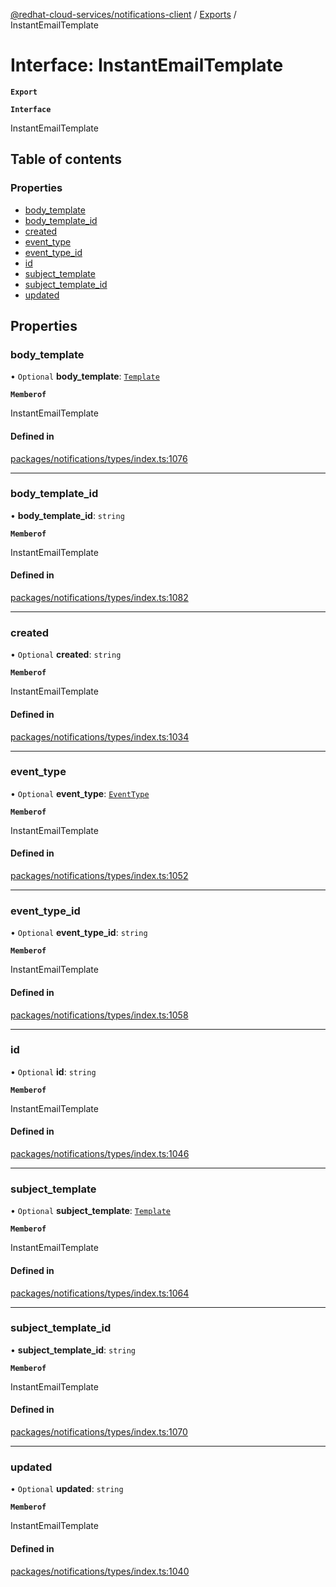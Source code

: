 [@redhat-cloud-services/notifications-client](../README.md) / [Exports](../modules.md) / InstantEmailTemplate

# Interface: InstantEmailTemplate

**`Export`**

**`Interface`**

InstantEmailTemplate

## Table of contents

### Properties

- [body\_template](InstantEmailTemplate.md#body_template)
- [body\_template\_id](InstantEmailTemplate.md#body_template_id)
- [created](InstantEmailTemplate.md#created)
- [event\_type](InstantEmailTemplate.md#event_type)
- [event\_type\_id](InstantEmailTemplate.md#event_type_id)
- [id](InstantEmailTemplate.md#id)
- [subject\_template](InstantEmailTemplate.md#subject_template)
- [subject\_template\_id](InstantEmailTemplate.md#subject_template_id)
- [updated](InstantEmailTemplate.md#updated)

## Properties

### body\_template

• `Optional` **body\_template**: [`Template`](Template.md)

**`Memberof`**

InstantEmailTemplate

#### Defined in

[packages/notifications/types/index.ts:1076](https://github.com/RedHatInsights/javascript-clients/blob/master/packages/notifications/types/index.ts#L1076)

___

### body\_template\_id

• **body\_template\_id**: `string`

**`Memberof`**

InstantEmailTemplate

#### Defined in

[packages/notifications/types/index.ts:1082](https://github.com/RedHatInsights/javascript-clients/blob/master/packages/notifications/types/index.ts#L1082)

___

### created

• `Optional` **created**: `string`

**`Memberof`**

InstantEmailTemplate

#### Defined in

[packages/notifications/types/index.ts:1034](https://github.com/RedHatInsights/javascript-clients/blob/master/packages/notifications/types/index.ts#L1034)

___

### event\_type

• `Optional` **event\_type**: [`EventType`](EventType.md)

**`Memberof`**

InstantEmailTemplate

#### Defined in

[packages/notifications/types/index.ts:1052](https://github.com/RedHatInsights/javascript-clients/blob/master/packages/notifications/types/index.ts#L1052)

___

### event\_type\_id

• `Optional` **event\_type\_id**: `string`

**`Memberof`**

InstantEmailTemplate

#### Defined in

[packages/notifications/types/index.ts:1058](https://github.com/RedHatInsights/javascript-clients/blob/master/packages/notifications/types/index.ts#L1058)

___

### id

• `Optional` **id**: `string`

**`Memberof`**

InstantEmailTemplate

#### Defined in

[packages/notifications/types/index.ts:1046](https://github.com/RedHatInsights/javascript-clients/blob/master/packages/notifications/types/index.ts#L1046)

___

### subject\_template

• `Optional` **subject\_template**: [`Template`](Template.md)

**`Memberof`**

InstantEmailTemplate

#### Defined in

[packages/notifications/types/index.ts:1064](https://github.com/RedHatInsights/javascript-clients/blob/master/packages/notifications/types/index.ts#L1064)

___

### subject\_template\_id

• **subject\_template\_id**: `string`

**`Memberof`**

InstantEmailTemplate

#### Defined in

[packages/notifications/types/index.ts:1070](https://github.com/RedHatInsights/javascript-clients/blob/master/packages/notifications/types/index.ts#L1070)

___

### updated

• `Optional` **updated**: `string`

**`Memberof`**

InstantEmailTemplate

#### Defined in

[packages/notifications/types/index.ts:1040](https://github.com/RedHatInsights/javascript-clients/blob/master/packages/notifications/types/index.ts#L1040)
